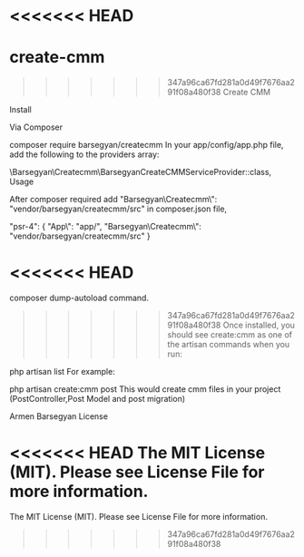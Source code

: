 <<<<<<< HEAD
=======
# create-cmm
>>>>>>> 347a96ca67fd281a0d49f7676aa291f08a480f38
Create CMM


Install

Via Composer

composer require barsegyan/createcmm
In your app/config/app.php file, add the following to the providers array:

 \Barsegyan\Createcmm\BarsegyanCreateCMMServiceProvider::class,
Usage

After composer required add "Barsegyan\\Createcmm\\": "vendor/barsegyan/createcmm/src" in composer.json file,

"psr-4": {
    "App\\": "app/",
    "Barsegyan\\Createcmm\\": "vendor/barsegyan/createcmm/src"
}

<<<<<<< HEAD
=======
composer dump-autoload  command.

>>>>>>> 347a96ca67fd281a0d49f7676aa291f08a480f38
Once installed, you should see create:cmm as one of the artisan commands when you run:

php artisan list
For example:

php artisan create:cmm post
This would create cmm files in your project (PostController,Post Model and post migration)


Armen Barsegyan
License

<<<<<<< HEAD
The MIT License (MIT). Please see License File for more information.
=======
The MIT License (MIT). Please see License File for more information.
>>>>>>> 347a96ca67fd281a0d49f7676aa291f08a480f38
